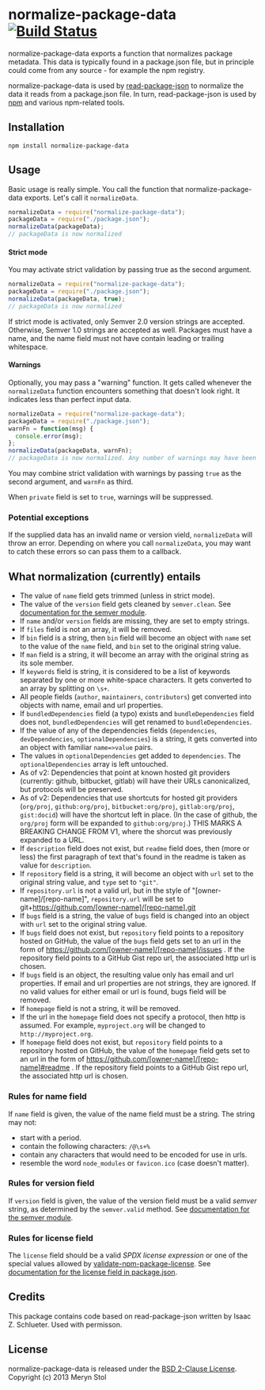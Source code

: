 # normalize-package-data [![Build Status](https://travis-ci.org/npm/normalize-package-data.png?branch=master)](https://travis-ci.org/npm/normalize-package-data)

normalize-package-data exports a function that normalizes package metadata. This data is typically found in a package.json file, but in principle could come from any source - for example the npm registry.

normalize-package-data is used by [read-package-json](https://npmjs.org/package/read-package-json) to normalize the data it reads from a package.json file. In turn, read-package-json is used by [npm](https://npmjs.org/package/npm) and various npm-related tools.

## Installation

```
npm install normalize-package-data
```

## Usage

Basic usage is really simple. You call the function that normalize-package-data exports. Let's call it `normalizeData`.

```javascript
normalizeData = require("normalize-package-data");
packageData = require("./package.json");
normalizeData(packageData);
// packageData is now normalized
```

#### Strict mode

You may activate strict validation by passing true as the second argument.

```javascript
normalizeData = require("normalize-package-data");
packageData = require("./package.json");
normalizeData(packageData, true);
// packageData is now normalized
```

If strict mode is activated, only Semver 2.0 version strings are accepted. Otherwise, Semver 1.0 strings are accepted as well. Packages must have a name, and the name field must not have contain leading or trailing whitespace.

#### Warnings

Optionally, you may pass a "warning" function. It gets called whenever the `normalizeData` function encounters something that doesn't look right. It indicates less than perfect input data.

```javascript
normalizeData = require("normalize-package-data");
packageData = require("./package.json");
warnFn = function(msg) {
  console.error(msg);
};
normalizeData(packageData, warnFn);
// packageData is now normalized. Any number of warnings may have been logged.
```

You may combine strict validation with warnings by passing `true` as the second argument, and `warnFn` as third.

When `private` field is set to `true`, warnings will be suppressed.

### Potential exceptions

If the supplied data has an invalid name or version vield, `normalizeData` will throw an error. Depending on where you call `normalizeData`, you may want to catch these errors so can pass them to a callback.

## What normalization (currently) entails

- The value of `name` field gets trimmed (unless in strict mode).
- The value of the `version` field gets cleaned by `semver.clean`. See [documentation for the semver module](https://github.com/isaacs/node-semver).
- If `name` and/or `version` fields are missing, they are set to empty strings.
- If `files` field is not an array, it will be removed.
- If `bin` field is a string, then `bin` field will become an object with `name` set to the value of the `name` field, and `bin` set to the original string value.
- If `man` field is a string, it will become an array with the original string as its sole member.
- If `keywords` field is string, it is considered to be a list of keywords separated by one or more white-space characters. It gets converted to an array by splitting on `\s+`.
- All people fields (`author`, `maintainers`, `contributors`) get converted into objects with name, email and url properties.
- If `bundledDependencies` field (a typo) exists and `bundleDependencies` field does not, `bundledDependencies` will get renamed to `bundleDependencies`.
- If the value of any of the dependencies fields (`dependencies`, `devDependencies`, `optionalDependencies`) is a string, it gets converted into an object with familiar `name=>value` pairs.
- The values in `optionalDependencies` get added to `dependencies`. The `optionalDependencies` array is left untouched.
- As of v2: Dependencies that point at known hosted git providers (currently: github, bitbucket, gitlab) will have their URLs canonicalized, but protocols will be preserved.
- As of v2: Dependencies that use shortcuts for hosted git providers (`org/proj`, `github:org/proj`, `bitbucket:org/proj`, `gitlab:org/proj`, `gist:docid`) will have the shortcut left in place. (In the case of github, the `org/proj` form will be expanded to `github:org/proj`.) THIS MARKS A BREAKING CHANGE FROM V1, where the shorcut was previously expanded to a URL.
- If `description` field does not exist, but `readme` field does, then (more or less) the first paragraph of text that's found in the readme is taken as value for `description`.
- If `repository` field is a string, it will become an object with `url` set to the original string value, and `type` set to `"git"`.
- If `repository.url` is not a valid url, but in the style of "[owner-name]/[repo-name]", `repository.url` will be set to git+https://github.com/[owner-name]/[repo-name].git
- If `bugs` field is a string, the value of `bugs` field is changed into an object with `url` set to the original string value.
- If `bugs` field does not exist, but `repository` field points to a repository hosted on GitHub, the value of the `bugs` field gets set to an url in the form of https://github.com/[owner-name]/[repo-name]/issues . If the repository field points to a GitHub Gist repo url, the associated http url is chosen.
- If `bugs` field is an object, the resulting value only has email and url properties. If email and url properties are not strings, they are ignored. If no valid values for either email or url is found, bugs field will be removed.
- If `homepage` field is not a string, it will be removed.
- If the url in the `homepage` field does not specify a protocol, then http is assumed. For example, `myproject.org` will be changed to `http://myproject.org`.
- If `homepage` field does not exist, but `repository` field points to a repository hosted on GitHub, the value of the `homepage` field gets set to an url in the form of https://github.com/[owner-name]/[repo-name]#readme . If the repository field points to a GitHub Gist repo url, the associated http url is chosen.

### Rules for name field

If `name` field is given, the value of the name field must be a string. The string may not:

- start with a period.
- contain the following characters: `/@\s+%`
- contain any characters that would need to be encoded for use in urls.
- resemble the word `node_modules` or `favicon.ico` (case doesn't matter).

### Rules for version field

If `version` field is given, the value of the version field must be a valid _semver_ string, as determined by the `semver.valid` method. See [documentation for the semver module](https://github.com/isaacs/node-semver).

### Rules for license field

The `license` field should be a valid _SPDX license expression_ or one of the special values allowed by [validate-npm-package-license](https://npmjs.com/package/validate-npm-package-license). See [documentation for the license field in package.json](https://docs.npmjs.com/files/package.json#license).

## Credits

This package contains code based on read-package-json written by Isaac Z. Schlueter. Used with permisson.

## License

normalize-package-data is released under the [BSD 2-Clause License](http://opensource.org/licenses/MIT).  
Copyright (c) 2013 Meryn Stol
